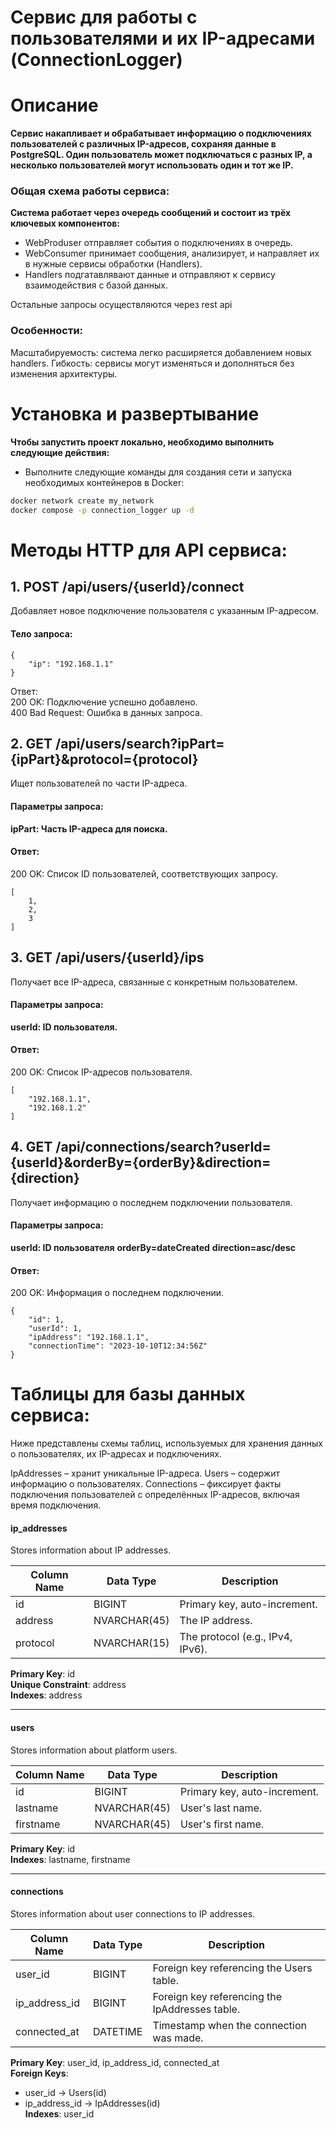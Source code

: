 # Cервис для работы с пользователями и их IP-адресами (ConnectionLogger)

# Описание
**Сервис накапливает и обрабатывает информацию о подключениях пользователей с различных IP-адресов, сохраняя данные в PostgreSQL. Один пользователь может подключаться с разных IP, а несколько пользователей могут использовать один и тот же IP.**

### Общая схема работы сервиса:
**Система работает через очередь сообщений и состоит из трёх ключевых компонентов:**
- WebProduser отправляет события о подключениях в очередь.
- WebConsumer принимает сообщения, анализирует, и направляет их в нужные сервисы обработки (Handlers).
- Handlers подгатавлявают данные и отправляют к сервису взаимодействия с базой данных.

Остальные запросы осуществляются через rest api

### Особенности:
Масштабируемость: система легко расширяется добавлением новых handlers.
Гибкость: сервисы могут изменяться и дополняться без изменения архитектуры.


# Установка и развертывание
**Чтобы запустить проект локально, необходимо выполнить следующие действия:**

- Выполните следующие команды для создания сети и запуска необходимых контейнеров в Docker:
```sh
docker network create my_network
docker compose -p connection_logger up -d
```

# Методы HTTP для API сервиса:

## 1. **POST /api/users/{userId}/connect**
Добавляет новое подключение пользователя с указанным IP-адресом.

#### Тело запроса:
```
{
    "ip": "192.168.1.1"
}
```
Ответ:  
200 OK: Подключение успешно добавлено.  
400 Bad Request: Ошибка в данных запроса.

## 2. **GET /api/users/search?ipPart={ipPart}&protocol={protocol}**
Ищет пользователей по части IP-адреса.

#### Параметры запроса:
**ipPart: Часть IP-адреса для поиска.**

#### Ответ:
200 OK: Список ID пользователей, соответствующих запросу.
```
[
    1,
    2,
    3
]
```
## 3. **GET /api/users/{userId}/ips**
Получает все IP-адреса, связанные с конкретным пользователем.

#### Параметры запроса:
**userId: ID пользователя.**

#### Ответ:
200 OK: Список IP-адресов пользователя.
```
[
    "192.168.1.1",
    "192.168.1.2"
]
```
## 4. **GET /api/connections/search?userId={userId}&orderBy={orderBy}&direction={direction}**  
Получает информацию о последнем подключении пользователя.

#### Параметры запроса:
**userId: ID пользователя**
**orderBy=dateCreated**
**direction=asc/desc**

#### Ответ:
200 OK: Информация о последнем подключении.
```
{
    "id": 1,
    "userId": 1,
    "ipAddress": "192.168.1.1",
    "connectionTime": "2023-10-10T12:34:56Z"
}
```


# Таблицы для базы данных сервиса:
Ниже представлены схемы таблиц, используемых для хранения данных о пользователях, их IP-адресах и подключениях.

IpAddresses – хранит уникальные IP-адреса.
Users – содержит информацию о пользователях.
Connections – фиксирует факты подключения пользователей с определённых IP-адресов, включая время подключения.

#### ip_addresses

Stores information about IP addresses.

|Column Name|Data Type|Description|
|---|---|---|
|id|BIGINT|Primary key, auto-increment.|
|address|NVARCHAR(45)|The IP address.|
|protocol|NVARCHAR(15)|The protocol (e.g., IPv4, IPv6).|

**Primary Key**: id  
**Unique Constraint**: address  
**Indexes**: address

---

#### users

Stores information about platform users.

|Column Name|Data Type|Description|
|---|---|---|
|id|BIGINT|Primary key, auto-increment.|
|lastname|NVARCHAR(45)|User's last name.|
|firstname|NVARCHAR(45)|User's first name.|

**Primary Key**: id  
**Indexes**: lastname, firstname

---

#### connections

Stores information about user connections to IP addresses.

|Column Name|Data Type|Description|
|---|---|---|
|user_id|BIGINT|Foreign key referencing the Users table.|
|ip_address_id|BIGINT|Foreign key referencing the IpAddresses table.|
|connected_at|DATETIME|Timestamp when the connection was made.|

**Primary Key**: user_id, ip_address_id, connected_at  
**Foreign Keys**:

- user_id → Users(id)
- ip_address_id → IpAddresses(id)  
    **Indexes**: user_id

